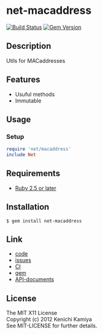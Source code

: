 net-macaddress
==============

[![Build Status](https://secure.travis-ci.org/kachick/net-macaddress.png)](http://travis-ci.org/kachick/net-macaddress)
[![Gem Version](https://badge.fury.io/rb/net-macaddress.png)](http://badge.fury.io/rb/net-macaddress)

Description
------------

Utils for MACaddresses

Features
--------

* Usuful methods
* Immutable

Usage
-----

### Setup

```ruby
require 'net/macaddress'
include Net
```

Requirements
------------

* [Ruby 2.5 or later](http://travis-ci.org/#!/kachick/net-macaddress)

Installation
-------------

```shell
$ gem install net-macaddress
```

Link
----

* [code](https://github.com/kachick/net-macaddress)
* [issues](https://github.com/kachick/net-macaddress/issues)
* [CI](http://travis-ci.org/#!/kachick/net-macaddress)
* [gem](https://rubygems.org/gems/net-macaddress)
* [API-documents](http://www.rubydoc.info/github/kachick/net-macaddress)

License
-------

The MIT X11 License  
Copyright (c) 2012 Kenichi Kamiya  
See MIT-LICENSE for further details.
